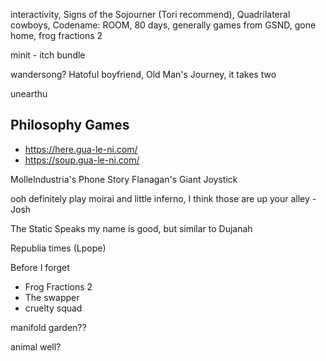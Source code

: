 interactivity, Signs of the Sojourner (Tori recommend), Quadrilateral cowboys, Codename: ROOM, 80 days, generally games from GSND, gone home, frog fractions 2

minit - itch bundle

wandersong? Hatoful boyfriend, Old Man's Journey, it takes two

unearthu

Philosophy Games
----------------

 - https://here.gua-le-ni.com/
 - https://soup.gua-le-ni.com/

MolleIndustria's Phone Story
Flanagan's Giant Joystick

ooh definitely play moirai and little inferno, I think those are up your alley - Josh

The Static Speaks my name is good, but similar to Dujanah

Republia times (Lpope)

Before I forget

 - Frog Fractions 2
 - The swapper
 - cruelty squad

manifold garden??

animal well?
